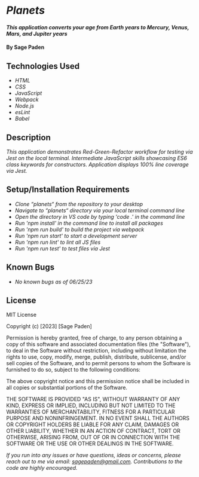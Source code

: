 # _Planets_

#### _This application converts your age from Earth years to Mercury, Venus, Mars, and Jupiter years_

#### By **Sage Paden**

## Technologies Used

* _HTML_
* _CSS_
* _JavaScript_
* _Webpack_
* _Node.js_
* _esLint_
* _Babel_

## Description

_This application demonstrates Red-Green-Refactor workflow for testing via Jest on the local terminal. Intermediate JavaScript skills showcasing ES6 class keywords for constructors. Application displays 100% line coverage via Jest._

## Setup/Installation Requirements

* _Clone “planets“ from the repository to your desktop_
* _Navigate to “planets“ directory via your local terminal command line_
* _Open the directory in VS code by typing 'code .' in the command line_
* _Run 'npm install' in the command line to install all packages_
* _Run 'npm run build' to build the project via webpack_
* _Run 'npm run start' to start a development server_
* _Run 'npm run lint' to lint all JS files_
* _Run 'npm run test' to test files via Jest_

## Known Bugs

* _No known bugs as of 06/25/23_

## License

MIT License

Copyright (c) [2023] [Sage Paden]

Permission is hereby granted, free of charge, to any person obtaining a copy
of this software and associated documentation files (the "Software"), to deal
in the Software without restriction, including without limitation the rights
to use, copy, modify, merge, publish, distribute, sublicense, and/or sell
copies of the Software, and to permit persons to whom the Software is
furnished to do so, subject to the following conditions:

The above copyright notice and this permission notice shall be included in all
copies or substantial portions of the Software.

THE SOFTWARE IS PROVIDED "AS IS", WITHOUT WARRANTY OF ANY KIND, EXPRESS OR
IMPLIED, INCLUDING BUT NOT LIMITED TO THE WARRANTIES OF MERCHANTABILITY,
FITNESS FOR A PARTICULAR PURPOSE AND NONINFRINGEMENT. IN NO EVENT SHALL THE
AUTHORS OR COPYRIGHT HOLDERS BE LIABLE FOR ANY CLAIM, DAMAGES OR OTHER
LIABILITY, WHETHER IN AN ACTION OF CONTRACT, TORT OR OTHERWISE, ARISING FROM,
OUT OF OR IN CONNECTION WITH THE SOFTWARE OR THE USE OR OTHER DEALINGS IN THE
SOFTWARE.

_If you run into any issues or have questions, ideas or concerns, please reach out to me via email: sagepaden@gmail.com.  Contributions to the code are highly encouraged._
